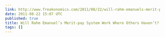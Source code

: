 ```yaml
---
link: http://www.freakonomics.com/2011/08/22/will-rahm-emanuels-merit-pay-system-work-where-others-havent/
date: 2011-08-22 15:07 UTC
published: true
title: Will Rahm Emanuel’s Merit-pay System Work Where Others Haven’t?
tags: []
---
```



